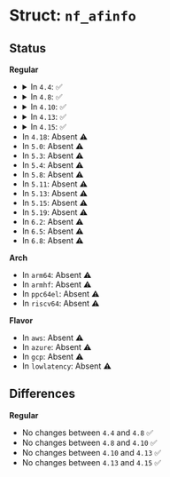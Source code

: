 # Struct: <code>nf_afinfo</code>

## Status
<b>Regular</b>
<ul>
<li>
<details>
<summary>In <code>4.4</code>: ✅</summary>

```c
struct nf_afinfo {
    short unsigned int family;
    __sum16 (*checksum)(struct sk_buff *, unsigned int, unsigned int, u_int8_t);
    __sum16 (*checksum_partial)(struct sk_buff *, unsigned int, unsigned int, unsigned int, u_int8_t);
    int (*route)(struct net *, struct dst_entry **, struct flowi *, bool);
    void (*saveroute)(const struct sk_buff *, struct nf_queue_entry *);
    int (*reroute)(struct net *, struct sk_buff *, const struct nf_queue_entry *);
    int route_key_size;
};
```
</details>
</li>
<li>
<details>
<summary>In <code>4.8</code>: ✅</summary>

```c
struct nf_afinfo {
    short unsigned int family;
    __sum16 (*checksum)(struct sk_buff *, unsigned int, unsigned int, u_int8_t);
    __sum16 (*checksum_partial)(struct sk_buff *, unsigned int, unsigned int, unsigned int, u_int8_t);
    int (*route)(struct net *, struct dst_entry **, struct flowi *, bool);
    void (*saveroute)(const struct sk_buff *, struct nf_queue_entry *);
    int (*reroute)(struct net *, struct sk_buff *, const struct nf_queue_entry *);
    int route_key_size;
};
```
</details>
</li>
<li>
<details>
<summary>In <code>4.10</code>: ✅</summary>

```c
struct nf_afinfo {
    short unsigned int family;
    __sum16 (*checksum)(struct sk_buff *, unsigned int, unsigned int, u_int8_t);
    __sum16 (*checksum_partial)(struct sk_buff *, unsigned int, unsigned int, unsigned int, u_int8_t);
    int (*route)(struct net *, struct dst_entry **, struct flowi *, bool);
    void (*saveroute)(const struct sk_buff *, struct nf_queue_entry *);
    int (*reroute)(struct net *, struct sk_buff *, const struct nf_queue_entry *);
    int route_key_size;
};
```
</details>
</li>
<li>
<details>
<summary>In <code>4.13</code>: ✅</summary>

```c
struct nf_afinfo {
    short unsigned int family;
    __sum16 (*checksum)(struct sk_buff *, unsigned int, unsigned int, u_int8_t);
    __sum16 (*checksum_partial)(struct sk_buff *, unsigned int, unsigned int, unsigned int, u_int8_t);
    int (*route)(struct net *, struct dst_entry **, struct flowi *, bool);
    void (*saveroute)(const struct sk_buff *, struct nf_queue_entry *);
    int (*reroute)(struct net *, struct sk_buff *, const struct nf_queue_entry *);
    int route_key_size;
};
```
</details>
</li>
<li>
<details>
<summary>In <code>4.15</code>: ✅</summary>

```c
struct nf_afinfo {
    short unsigned int family;
    __sum16 (*checksum)(struct sk_buff *, unsigned int, unsigned int, u_int8_t);
    __sum16 (*checksum_partial)(struct sk_buff *, unsigned int, unsigned int, unsigned int, u_int8_t);
    int (*route)(struct net *, struct dst_entry **, struct flowi *, bool);
    void (*saveroute)(const struct sk_buff *, struct nf_queue_entry *);
    int (*reroute)(struct net *, struct sk_buff *, const struct nf_queue_entry *);
    int route_key_size;
};
```
</details>
</li>
<li>
In <code>4.18</code>: Absent ⚠️
</li>
<li>
In <code>5.0</code>: Absent ⚠️
</li>
<li>
In <code>5.3</code>: Absent ⚠️
</li>
<li>
In <code>5.4</code>: Absent ⚠️
</li>
<li>
In <code>5.8</code>: Absent ⚠️
</li>
<li>
In <code>5.11</code>: Absent ⚠️
</li>
<li>
In <code>5.13</code>: Absent ⚠️
</li>
<li>
In <code>5.15</code>: Absent ⚠️
</li>
<li>
In <code>5.19</code>: Absent ⚠️
</li>
<li>
In <code>6.2</code>: Absent ⚠️
</li>
<li>
In <code>6.5</code>: Absent ⚠️
</li>
<li>
In <code>6.8</code>: Absent ⚠️
</li>
</ul>
<b>Arch</b>
<ul>
<li>
In <code>arm64</code>: Absent ⚠️
</li>
<li>
In <code>armhf</code>: Absent ⚠️
</li>
<li>
In <code>ppc64el</code>: Absent ⚠️
</li>
<li>
In <code>riscv64</code>: Absent ⚠️
</li>
</ul>
<b>Flavor</b>
<ul>
<li>
In <code>aws</code>: Absent ⚠️
</li>
<li>
In <code>azure</code>: Absent ⚠️
</li>
<li>
In <code>gcp</code>: Absent ⚠️
</li>
<li>
In <code>lowlatency</code>: Absent ⚠️
</li>
</ul>

## Differences
<b>Regular</b>
<ul>
<li>
No changes between <code>4.4</code> and <code>4.8</code> ✅
</li>
<li>
No changes between <code>4.8</code> and <code>4.10</code> ✅
</li>
<li>
No changes between <code>4.10</code> and <code>4.13</code> ✅
</li>
<li>
No changes between <code>4.13</code> and <code>4.15</code> ✅
</li>
</ul>
